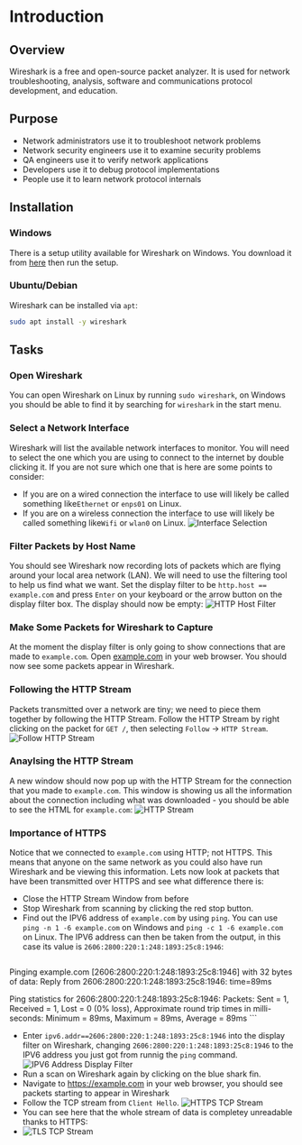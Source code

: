 <!--PROPS
{
    "estTime": 15,
    "software": [
        {
            "name": "Wireshark",
            "version": "3.0.3",
            "platform": "windows",
            "downloadURL": "https://1.na.dl.wireshark.org/win64/Wireshark-win64-{{VERSION}}.exe"
        }
    ]
}
-->
# Introduction
## Overview
Wireshark is a free and open-source packet analyzer.
It is used for network troubleshooting, analysis, software and communications protocol development, and education.
## Purpose
- Network administrators use it to troubleshoot network problems
- Network security engineers use it to examine security problems
- QA engineers use it to verify network applications
- Developers use it to debug protocol implementations
- People use it to learn network protocol internals
## Installation
### Windows
There is a setup utility available for Wireshark on Windows.
You download it from [here](https://1.na.dl.wireshark.org/win64/Wireshark-win64-3.0.3.exe) then run the setup.
### Ubuntu/Debian
Wireshark can be installed via `apt`:
```bash
sudo apt install -y wireshark
```
## Tasks
### Open Wireshark
You can open Wireshark on Linux by running `sudo wireshark`, on Windows you should be able to find it by searching for `wireshark` in the start menu.
### Select a Network Interface
Wireshark will list the available network interfaces to monitor.
You will need to select the one which you are using to connect to the internet by double clicking it.
If you are not sure which one that is here are some points to consider:
- If you are on a wired connection the interface to use will likely be called something like`Ethernet` or `enps01` on Linux.
- If you are on a wireless connection the interface to use will likely be called something like`Wifi` or `wlan0` on Linux.
![Interface Selection](https://lh3.googleusercontent.com/WF_XlRG_wy53COd3ZSCBeOTogdCo4xICsjXqfjlR2Qyc3jKDLZ3ZHEigcOB5uzL0JloQTR8R16uN6HoFYAaCW9KVmNH4zh8VMI2e08kiM_9c9mUXClcKgNJtE3bF0n8mWdbEmAgEjOsVFFclthV-fyWvTGdI9uAc1itWzr3C4so10fY4m9OFfaJFgLnMZGZJLbbwsMwCrg910ceY74CF1L4ihdSq8mVlpGen6qeyFUAdgch3ZiC0s-n5gp3NRm9r0VkVtndy6Fp6uT0uvPKQnRjjgqfi2GvlWLAz0RomX_kCSMPRw42qi2DpA7rtCTkG4QvJNvOgIe5_pU9gagq_bUbAfo66rT_kd_qMmIgV9tvaQ0X-Wcizk9QSBDUttxmduzkwWJ3Fpei8_V0shNnLMS5eH9RnqgOZwNMdSVq6bYOWFl26IbVFqeftpi5RLlClUNx0VhxLZklLUgzMRuBIn2yWyPU4mi18SFL_C0M_cK6A0-EZFi-cv2W1VRUTOAFAEMp_N8PIwkmkXDQSXdWT7ZhsWqCBK_8pZLJFJooK3DOnntcd1Ac7fN-lNEukWV27lx6EtEiNFuST_HK_N4n79fxy6FIM8-SeVk3cLGqy_1F6BSZ4D83dQcHvrj7jymKZ4gGE2nGp5wuFFD1H2aS3Q1h1tgWA4HaIjcwnEl9X8dU4MTEQTRA5TPEltTPmf-wOrH9KjbisUkogSUh1kNQhN2JrfYbAgxHWzC8eKOWHTsTkiFbl=w903-h417-no)
### Filter Packets by Host Name
You should see Wireshark now recording lots of packets which are flying around your local area network (LAN).
We will need to use the filtering tool to help us find what we want.
Set the display filter to be `http.host == example.com` and press `Enter` on your keyboard or the arrow button on the display filter box.
The display should now be empty:
![HTTP Host Filter](https://lh3.googleusercontent.com/jAWTt1VhcdQ6bvsVHcENGHj6EjZVOeHKwJ4zGbK_6tMArVh6_ha3xxl2TxhxpBOoPK36zJ6CxBjVcAhnPDNfp6LVPhJNDSZgu_t66PgY5xw0mhvg006dqHY5DPBmPIk7dM9XZsDQVuikV7O_PUvzuuaWwHG7HHOznHhhSohzHEpM1lNrruM_AKu5jVjZMnHM31bWiAPFOWQIuNsIzoU6fob_RtKhMcHaGMUkEDyWwssv7LEgRft9l13j_L5jn8dafPp-s_STdC5zcvxhbcUY-HmO3ItudInfke6Hc1AdosHjASorACYWzixUz1XonP_SRHdtzrOMWDuCusnpYc56U9tjxANWBrRcoQN6g8QEAFyovib9oKDNcwLJao2wkXrbpUwVPQwiMscc4N6YQ22DjFfwCdoJn6Mob3DkRHwnVMh5yMdhWIXSveLEDVRF9aXHMpFmePavA5-qzPU0BelaNqrAEJ239NjXRi0GNY2HZiFEDL7yUzlh9hjGaDkOMN_GFNTcJKh1_OJJIIs1sas-7nsw3iPq3A6lxM9AAAxK1fTeKedwVqPt2w7mTAa-GJ1mitaGqygGOo8aVM-SQkAuWp7tDwdl1_2B_1S2I7F-QvF4s4Fw_xzxkQaiKWd6wpgb6Ry3-EIahtHE4VOq6SRRM89yCmaqqCKcoHrx9ce6Q5uv96vMB0ilthdUFZwv090i_fKQjleN3ZQFqqLIR4iS2n6jgUYka1_6fZfleI72QjmWjn4F=w929-h417-no)
### Make Some Packets for Wireshark to Capture
At the moment the display filter is only going to show connections that are made to `example.com`.
Open [example.com](http://example.com) in your web browser.
You should now see some packets appear in Wireshark.
### Following the HTTP Stream
Packets transmitted over a network are tiny; we need to piece them together by following the HTTP Stream.
Follow the HTTP Stream by right clicking on the packet for `GET /`, then selecting `Follow` -> `HTTP Stream`.
![Follow HTTP Stream](https://lh3.googleusercontent.com/aazYyiTkX-uH1qTJx4KZefs6iw_dDN68kZVCSxSHmOFXltX30pr4pbxknrWW2fxzpaCiOqE-9LRY2zC8fvpjHKYks9mJB4BL2M_ZoeZl7RS6GhqkMGAQ-sx-qTJsH0Iga4g_-yjfceCYaCi3oex9wrr3JoDImLURyO95zp4yYT8N6x8tlOJFGNSljO5ag5oqEvyMeYx0Nsrr-RtoPZwV0oHN5ds9bZ9TGXHmXCzNpxQi-RJnCDnqE_IK1gf6V0RPPfQeLn4k_IUY-Vbmzov4bs0WjI3vUInCNznRYfQdPnO9jl3C18U39s4a0lsM-HRw0qdaFWgJGgvvn9ft_OY1qFn_cS08QjM3Q1E19pYJIQSIEnBFWSvES-UXeQ7XY5iFBjYu-igPnPL9_HopB97J98_svT-OAaUDGFG6MPBjyFT65L7OH_ed3cODr28SzVxLrbCYOo4U90-JG42YBjxnJw8mdbM0-KKuqOxDpRh19kgRveRbVC_gFs8M8fzFbq4zT_A2OEKQnEDqSxk0Wt7cfw2LeeVGZRKt6uaUQ2HcWcNefZCKSq4gRaZMfEjJUE1xod33dlxK95r3C-goFEOqY_ZTrS4e4F3degkRsI4OngO-G_VbJB1T6VZIPDcEOl9yePeNC_oGa4-920Cvw9HrbABo2ucNmTKxcgTuYT7yVFrik3YC7KnQa8-gtpwPnLjXK35B2yb3taEhOYHMumpmQBaJFh1oVA9BkCio8aWM25LVpQo2=w927-h522-no)
### Anaylsing the HTTP Stream
A new window should now pop up with the HTTP Stream for the connection that you made to `example.com`.
This window is showing us all the information about the connection including what was downloaded - you should be able to see the HTML for `example.com`:
![HTTP Stream](https://lh3.googleusercontent.com/sSh_JjuzZFgGO1YgJc68SbrDTKWQvW7Hd7gQVw918Po-Bx0Bv3hGtRp2hatutIp1JVMou2FKkiGmI2IaIOLF5vJMwWMt2fb7PkeVEWSwgt9ZHOx1Nn8cAL3sRvLxhSj0FYqLvuCrobkhR1mS64c-svzh9WMpFSx7o2ibZmET54faQgvW0O_X7DRw0YNonv8t9YUEj1cUeJC6GTn5L-0oQZXeR21OqAWFzg1PgIkgGwbjxxdBu4vCjj-jzPlxWnmCyjVLXzkpaqpBec7XckPFajR67oNSSyr9fkj0SXQJ1fh4t7wr2zc-wkCkS7tz4n6atsS0e-b4u2kqkOKUgqMfV75Dt659b3kp_EnGP4SpMESaEvqeJdDbV51aREXqgvUWRwbn2Ztp11PjxNts7LvV5e_pzC8YjnnYFVTSKiVMo83VDNgcPqj2rTS9D7D3zl3fgpmbkfHKC4IzIq8sCzc9XuB54VR8cERHZNrc7Qd9hie63XvWGm7TO-dprcEWCenhL0jUqDkSKGppSfgi4B7cYNIROwu0VxOcV6MvJMAZI-peC0ruKDYldFERwEeQRRMdcwsq0welc_3Yd7y_rJ-F0-BYa8nbw0UGGqSv5fvgH1pL5ldWDZ11sV1n6WkmeH5wMVFmN_Tg_gd0GKVLYo0X5nkBix0G4DoGRC9xaVmtWdDfW--1lS4Rlgt5fZbrle_v2pLbOcpMLG3E8Lt1S05OnuX50Kelf_bXfrUYA9noSqv7WEza=w868-h1118-no)
### Importance of HTTPS
Notice that we connected to `example.com` using HTTP; not HTTPS.
This means that anyone on the same network as you could also have run Wireshark and be viewing this information.
Lets now look at packets that have been transmitted over HTTPS and see what difference there is:
- Close the HTTP Stream Window from before
- Stop Wireshark from scanning by clicking the red stop button.
- Find out the IPV6 address of `example.com` by using `ping`. You can use `ping -n 1 -6 example.com` on Windows and `ping -c 1 -6 example.com` on Linux. The IPV6 address can then be taken from the output, in this case its value is `2606:2800:220:1:248:1893:25c8:1946`:
    ```text
Pinging example.com [2606:2800:220:1:248:1893:25c8:1946] with 32 bytes of data:
Reply from 2606:2800:220:1:248:1893:25c8:1946: time=89ms

Ping statistics for 2606:2800:220:1:248:1893:25c8:1946:
    Packets: Sent = 1, Received = 1, Lost = 0 (0% loss),
Approximate round trip times in milli-seconds:
    Minimum = 89ms, Maximum = 89ms, Average = 89ms
    ```
- Enter `ipv6.addr==2606:2800:220:1:248:1893:25c8:1946` into the display filter on Wireshark, changing `2606:2800:220:1:248:1893:25c8:1946` to the IPV6 address you just got from runnig the `ping` command.
    ![IPV6 Address Display Filter](https://lh3.googleusercontent.com/JwQQm8tcKqO7O9W5XhHUomKQgl59fbQpa5_MtT6d-jklXfGO1Go5uikSU82a5NOIDamYdea_yBsRDSk6CXLyJHevarWOxb2LewhlScB52hBTvh3XykJNzGU9_VDAtCMPChpgovnbqbcZtE-aprfJWZ_vqmW11TJE7bspKRaDcNsyXQ8invnL8VO99WC3sYAX3vYagUBSY7AqB32tjNu_OBgUEkIq9BaPRnVK4heppD0ORpdMQieOK_lHnCmS0wM3rI7tNI4K5PGDIZAK9dlE5i_REbbR1U7_r_mN8fQJ89gUu-JYFMR5rEOWQ81KGOpwKG98If2JMvjO8Kfedu3RCKfZ1F07fehlI19V_zhm47U8LzUI8okSpcfoGb1WWQPsAQNklV9slZuD6qZN4Fvqjc1KliB0LBf0QAZWfGMTyEkqnht73azX4HFVjITt-RDAEbKExyVLVYTylnkKHkDkN72ggCG8ux-mP5G3gNr4GlzhsT1nIO2La7oxZflOKG37MHqvFiXPsvEKwZjX4lVD72iIwygYl9zrgC-rD9stv0RO5T9Zoe1twB6PZ6uKneZcedkr2lBfiapDZhlaRVjaO3FVmha9tGDyTAEntQVOxXaNacC5p5ibfsxavOEMRxLWq3HEd_Cn2NXqXptKnGXCyD8ow1dQrnRMKgHJJ9gqP51fYZm5DQBfs6b2KM5eio__thqSL4pzDiTa4BxZWfi8NAU7hN8TD50bXTCGWYc8AgMSlAxL=w810-h22-no)
- Run a scan on Wireshark again by clicking on the blue shark fin.
- Navigate to https://example.com in your web browser, you should see packets starting to appear in Wireshark
- Follow the TCP stream from `Client Hello`.
![HTTPS TCP Stream](https://lh3.googleusercontent.com/2GEtYKYbiUn28ilXzLTkIcYJQ64c6oeeadNzlPj6Ocd28RYOolJZ1IZjTeLXgVyxp1s0j4aIhfER6N8QDfNhxyuwcOlhqZxf5LxMeWATNodt7gDRQgx59GWOF-fej8eMsjc_LV3vidR0DV9mwsaiVT2XYtPkNoXLT03a0NJJ9ZGqF2Aw66lpXGkxQ0fekBkZpMs_Kq9sRqd9ze6aX4ewN5TwOirVFA7Gct5Vjlv2uwDZcyslRQqi8FGn4U87R6O4hVrG8NY6API9G8yG8lgbd-l_PeDyIsHIAvCtvMVXhgem-RvjeGvI9udEBrCZtaLGj_PFs85tpcNOBqFJ6TKz3ebbzQQKXvm5Pc6JZ5IOLcWMfGzOoyHTMxEYMxG-0yfmWs-QLbCSrUeYB0AO7Ca5PAa3ECNbps1bNcdCdc7nqDDQ2dhXgQH-CiSnccY3MpvYjJeP2nSvCQvyWi_hN0buPma1rHgD85lhSw94SPff0alkVqn4C5KaEJohWsfJP7ONi8wmWPiBV9ztZzuzL0RpZwQtkJXKhFPLDS77ZGhb5uihc7Yzb8a6IP9y-e5cWEyfc7kDYIoevQPyHocLV5wQfyvL53sRrLgjqaYpOQGaTJrEMRaGKS_6BhYPcRsIdoibwbpcZUV9RKZLGX1yOTRroFoijmUddUHjF3DQ9KN68p75qqL5CsZFrP1ilf3KZJoSUIhDNid-lAa47_blvoxHL7WrFWpymh-gSa03XdrKFEHaaNaG=w910-h650-no)
- You can see here that the whole stream of data is completey unreadable thanks to HTTPS:
- ![TLS TCP Stream](https://lh3.googleusercontent.com/haTm06zIEFxpct3_dO1TcAMAsyUuAXF36Hi5adCHcFlMRRI08rjDj94pElyD-VcLilTh6Ua-WgtSbvakl9w5x66KU-Gub17piBEjoB-z8gZO42ceIQxDdArED2SCiCgjgSA4Bv2lS9qeqeNz4AZ-cuaB_xTMP7eMEXg8L3wQ_zyDCrhbQuTIpkXN1LzimyoTZFrXgwjTV173aQjnkaLsc528_z1qqKAUgO-_txeQTv_u11e-fTsFHfA64yTjxZUtF6huzRqVnC1Nq7rPbKjaAolNLydCQaM7b8UXF-sctBAGrmIhpOo2SapojZUFa9j3IOOT91esdZOwnIZnwKAV1HYqf3aGKtgEGP5pIwXSZ9eeqlBQ2Zricbe_oLNLT4jYLsyEde66oARoQy8IbufalZhgm0_tTWp7vSlRO2VU7uxc3asdLdGRQx9aWAqK7IZqA0RjdnTCySU2taMnbhLrE90V6Cu7B1aBAwxqmNAddSAAAZGzGQPvLkuMeexbX7qb26pqQ_ESHsE2fBceKUslGn4t1LyYBAa8P79gEQ-0k5YKMmh3-hZnmPX8AoODBp3Gwawkq332Brw3q9vhwkBWspP7mBHASEuQi13RaoszOh0tXkrdQGjMCGmKP46l8BqDrV_vaXuvbm-r-d_EpGLIdPz4ql86PF0z6PSpI5gpC57zoKEBiurq8iMIMEZsFnbzWhAph4FwASuaSb_AHOco5Q0taramX1mTaxh8EAyrdqSSeMbp=w865-h1116-no)
